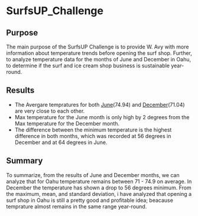 # SurfsUP_Challenge
## Purpose 
The main purpose of the SurfsUP Challenge is to provide W. Avy with more information about temperature trends before opening the surf shop. Further, to analyze temperature data for the months of June and December in Oahu, to determine if the surf and ice cream shop business is sustainable year-round.

## Results
- The Avergare tempratures for both [June](https://drive.google.com/file/d/1Jp3M_cmTG0YSVEeKLAOJLM9-yVe1hbKE/view?usp=sharing)(74.94) and [December](https://drive.google.com/file/d/15HQV7XcJxOQEG5ii5JCUKfYYA4UXj4a1/view?usp=sharing)(71.04) are very close to each other.
- Max temperature for the June month is only high by 2 degrees from the Max temperature for the December month.
- The difference between the minimum temperature is the highest difference in both months, which was recorded at 56 degrees in December and at 64 degrees in June.

## Summary
To summarize, from the results of June and December months, we can analyze that for Oahu temperature remains between 71 - 74.9 on average. In December the temperature has shown a drop to 56 degrees minimum. From the maximum, mean, and standard deviation, i have analyzed that opening a surf shop in Oahu is still a pretty good and profitable idea; beacause temprature almost remains in the same range year-round. 

